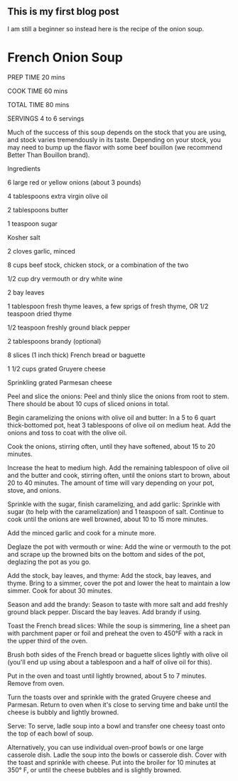 ## This is my first blog post

I am still a beginner so instead here is the recipe of the onion soup.

# French Onion Soup

PREP TIME
20 mins

COOK TIME
60 mins

TOTAL TIME
80 mins

SERVINGS
4 to 6 servings

Much of the success of this soup depends on the stock that you are using, and stock varies tremendously in its taste. Depending on your stock, you may need to bump up the flavor with some beef bouillon (we recommend Better Than Bouillon brand).

Ingredients

6 large red or yellow onions (about 3 pounds)

4 tablespoons extra virgin olive oil

2 tablespoons butter

1 teaspoon sugar

Kosher salt

2 cloves garlic, minced

8 cups beef stock, chicken stock, or a combination of the two

1/2 cup dry vermouth or dry white wine

2 bay leaves

1 tablespoon fresh thyme leaves, a few sprigs of fresh thyme, OR 1/2 teaspoon dried thyme

1/2 teaspoon freshly ground black pepper

2 tablespoons brandy (optional)

8 slices (1 inch thick) French bread or baguette

1 1/2 cups grated Gruyere cheese

Sprinkling grated Parmesan cheese


Peel and slice the onions:
Peel and thinly slice the onions from root to stem. There should be about 10 cups of sliced onions in total.

Begin caramelizing the onions with olive oil and butter:
In a 5 to 6 quart thick-bottomed pot, heat 3 tablespoons of olive oil on medium heat. Add the onions and toss to coat with the olive oil.

Cook the onions, stirring often, until they have softened, about 15 to 20 minutes.

Increase the heat to medium high. Add the remaining tablespoon of olive oil and the butter and cook, stirring often, until the onions start to brown, about 20 to 40 minutes. The amount of time will vary depending on your pot, stove, and onions.

Sprinkle with the sugar, finish caramelizing, and add garlic:
Sprinkle with sugar (to help with the caramelization) and 1 teaspoon of salt. Continue to cook until the onions are well browned, about 10 to 15 more minutes.

Add the minced garlic and cook for a minute more.

Deglaze the pot with vermouth or wine:
Add the wine or vermouth to the pot and scrape up the browned bits on the bottom and sides of the pot, deglazing the pot as you go.

Add the stock, bay leaves, and thyme:
Add the stock, bay leaves, and thyme. Bring to a simmer, cover the pot and lower the heat to maintain a low simmer. Cook for about 30 minutes.

Season and add the brandy:
Season to taste with more salt and add freshly ground black pepper. Discard the bay leaves. Add brandy if using.

Toast the French bread slices:
While the soup is simmering, line a sheet pan with parchment paper or foil and preheat the oven to 450°F with a rack in the upper third of the oven.

Brush both sides of the French bread or baguette slices lightly with olive oil (you'll end up using about a tablespoon and a half of olive oil for this).

Put in the oven and toast until lightly browned, about 5 to 7 minutes. Remove from oven.

Turn the toasts over and sprinkle with the grated Gruyere cheese and Parmesan. Return to oven when it's close to serving time and bake until the cheese is bubbly and lightly browned.

Serve:
To serve, ladle soup into a bowl and transfer one cheesy toast onto the top of each bowl of soup.

Alternatively, you can use individual oven-proof bowls or one large casserole dish. Ladle the soup into the bowls or casserole dish. Cover with the toast and sprinkle with cheese. Put into the broiler for 10 minutes at 350° F, or until the cheese bubbles and is slightly browned.
